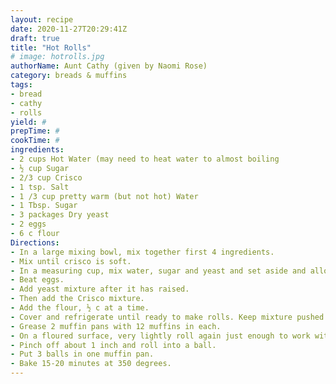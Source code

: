 ```yaml
--- 
layout: recipe 
date: 2020-11-27T20:29:41Z 
draft: true 
title: "Hot Rolls" 
# image: hotrolls.jpg 
authorName: Aunt Cathy (given by Naomi Rose) 
category: breads & muffins 
tags: 
- bread 
- cathy 
- rolls 
yield: # 
prepTime: # 
cookTime: # 
ingredients: 
- 2 cups Hot Water (may need to heat water to almost boiling 
- ½ cup Sugar 
- 2/3 cup Crisco 
- 1 tsp. Salt 
- 1 /3 cup pretty warm (but not hot) Water 
- 1 Tbsp. Sugar 
- 3 packages Dry yeast 
- 2 eggs 
- 6 c flour 
Directions: 
- In a large mixing bowl, mix together first 4 ingredients. 
- Mix until crisco is soft. 
- In a measuring cup, mix water, sugar and yeast and set aside and allow to rise. 
- Beat eggs. 
- Add yeast mixture after it has raised. 
- Then add the Crisco mixture. 
- Add the flour, ½ c at a time. 
- Cover and refrigerate until ready to make rolls. Keep mixture pushed down. You can store up to 2 days. 
- Grease 2 muffin pans with 12 muffins in each. 
- On a floured surface, very lightly roll again just enough to work with and not be sticky. 
- Pinch off about 1 inch and roll into a ball. 
- Put 3 balls in one muffin pan. 
- Bake 15-20 minutes at 350 degrees. 
---
```

